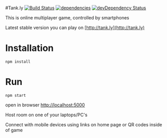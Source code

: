 #Tank.ly [![Build Status](https://travis-ci.org/eagleeye/tank-ly.svg)](https://travis-ci.org/eagleeye/tank-ly) [![dependencies](https://david-dm.org/eagleeye/tank-ly.svg)](https://david-dm.org/eagleeye/multiplayerTanks) [![devDependency Status](https://david-dm.org/eagleeye/tank-ly/dev-status.svg)](https://david-dm.org/eagleeye/tank-ly#info=devDependencies)

This is online multiplayer game, controlled by smartphones

Latest stable version you can play on [http://tank.ly](http://tank.ly)

# Installation

`npm install`

# Run

`npm start` 

open in browser [http://localhost:5000](http://localhost:5000)

Host room on one of your laptops/PC's

Connect with mobile devices using links on home page or QR codes inside of game
